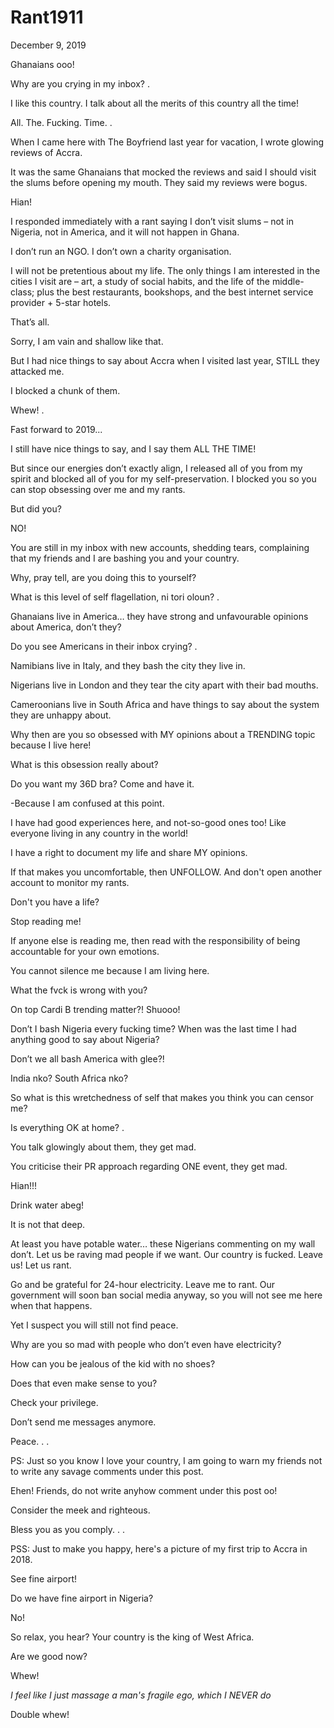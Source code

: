 # Rant1911


December  9, 2019

Ghanaians ooo!

Why are you crying in my inbox?
.

I like this country. I talk about all the merits of this country all the time!

All. The. Fucking. Time.
.

When I came here with The Boyfriend last year for vacation, I wrote glowing reviews of Accra.

It was the same Ghanaians that mocked the reviews and said I should visit the slums before opening my mouth. They said my reviews were bogus.

Hian!

I responded immediately with a rant saying I don’t visit slums – not in Nigeria, not in America, and it will not happen in Ghana.

I don’t run an NGO. I don’t own a charity organisation.

I will not be pretentious about my life. The only things I am interested in the cities I visit are – art, a study of social habits, and the life of the middle-class; plus the best restaurants, bookshops, and the best internet service provider + 5-star hotels.

That’s all.

Sorry, I am vain and shallow like that.

But I had nice things to say about Accra when I visited last year, STILL they attacked me.

I blocked a chunk of them.

Whew!
.

Fast forward to 2019...

I still have nice things to say, and I say them ALL THE TIME!

But since our energies don’t exactly align, I released all of you from my spirit and blocked all of you for my self-preservation. I blocked you so you can stop obsessing over me and my rants.

But did you?

NO!

You are still in my inbox with new accounts, shedding tears, complaining that my friends and I are bashing you and your country.

Why, pray tell, are you doing this to yourself?

What is this level of self flagellation, ni tori oloun?
.

Ghanaians live in America… they have strong and unfavourable opinions about America, don’t they?

Do you see Americans in their inbox crying?
.

Namibians live in Italy, and they bash the city they live in.

Nigerians live in London and they tear the city apart with their bad mouths.

Cameroonians live in South Africa and have things to say about the system they are unhappy about.

Why then are you so obsessed with MY opinions about a TRENDING topic because I live here!

What is this obsession really about?

Do you want my 36D bra? Come and have it.

-Because I am confused at this point.

I have had good experiences here, and not-so-good ones too! Like everyone living in any country in the world!

I have a right to document my life and share MY opinions.

If that makes you uncomfortable, then UNFOLLOW. And don't open another account to monitor my rants.

Don't you have a life?

Stop reading me!

If anyone else is reading me, then read with the responsibility of being accountable for your own emotions.

You cannot silence me because I am living here.

What the fvck is wrong with you?

On top Cardi B trending matter?! Shuooo!

Don’t I bash Nigeria every fucking time? When was the last time I had anything good to say about Nigeria?

Don’t we all bash America with glee?!

India nko? South Africa nko?

So what is this wretchedness of self that makes you think you can censor me?

Is everything OK at home?
.

You talk glowingly about them, they get mad.

You criticise their PR approach regarding ONE event, they get mad.

Hian!!!

Drink water abeg!

It is not that deep.

At least you have potable water… these Nigerians commenting on my wall don’t. Let us be raving mad people if we want. Our country is fucked. Leave us! Let us rant. 

Go and be grateful for 24-hour electricity. Leave me to rant. Our government will soon ban social media anyway, so you will not see me here when that happens.

Yet I suspect you will still not find peace. 

Why are you so mad with people who don’t even have electricity?

How can you be jealous of the kid with no shoes?

Does that even make sense to you?

Check your privilege.

Don’t send me messages anymore.

Peace.
.
.

PS: Just so you know I love your country, I am going to warn my friends not to write any savage comments under this post.

Ehen! Friends, do not write anyhow comment under this post oo!

Consider the meek and righteous.

Bless you as you comply.
.
.

PSS: Just to make you happy, here's a picture of my first trip to Accra in 2018.

See fine airport!

Do we have fine airport in Nigeria?

No!

So relax, you hear? Your country is the king of West Africa. 

Are we good now?

Whew!

*I feel like I just massage a man's fragile ego, which I NEVER do*

Double whew!